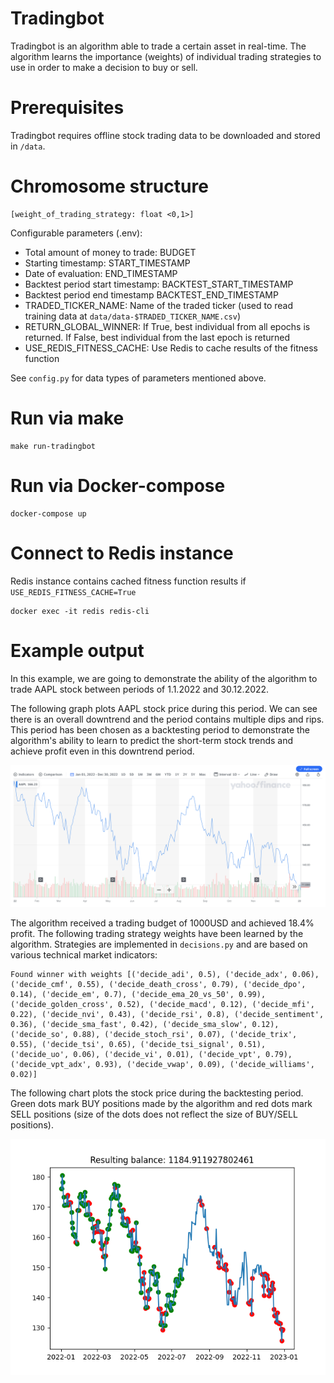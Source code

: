 # Tradingbot

Tradingbot is an algorithm able to trade a certain asset in real-time.
The algorithm learns the importance (weights) of individual trading strategies to use in order to make a decision to buy
or sell.

# Prerequisites

Tradingbot requires offline stock trading data to be downloaded and stored in `/data`.

# Chromosome structure

```
[weight_of_trading_strategy: float <0,1>]
```

Configurable parameters (.env):

- Total amount of money to trade: BUDGET
- Starting timestamp: START_TIMESTAMP
- Date of evaluation: END_TIMESTAMP
- Backtest period start timestamp: BACKTEST_START_TIMESTAMP
- Backtest period end timestamp BACKTEST_END_TIMESTAMP
- TRADED_TICKER_NAME: Name of the traded ticker (used to read training data at `data/data-$TRADED_TICKER_NAME.csv`)
- RETURN_GLOBAL_WINNER: If True, best individual from all epochs is returned. If False, best individual from the last
  epoch is returned
- USE_REDIS_FITNESS_CACHE: Use Redis to cache results of the fitness function

See `config.py` for data types of parameters mentioned above.

# Run via make

```
make run-tradingbot
```

# Run via Docker-compose

```
docker-compose up
```

# Connect to Redis instance

Redis instance contains cached fitness function results if `USE_REDIS_FITNESS_CACHE=True`

```
docker exec -it redis redis-cli
```

# Example output

In this example, we are going to demonstrate the ability of the algorithm to trade AAPL stock between periods of
1.1.2022 and 30.12.2022.

The following graph plots AAPL stock price during this period. We can see there is an overall downtrend and the period
contains multiple dips and rips.
This period has been chosen as a backtesting period to demonstrate the algorithm's ability to learn to predict the
short-term stock trends and achieve profit even in this downtrend period.

![AAPL stock 1.1.2022 - 30.12.2022](./docs/aapl.png)

The algorithm received a trading budget of 1000USD and achieved 18.4% profit. The following trading strategy weights
have been learned by the algorithm. Strategies are implemented in `decisions.py` and are based on various technical market indicators:

```
Found winner with weights [('decide_adi', 0.5), ('decide_adx', 0.06), ('decide_cmf', 0.55), ('decide_death_cross', 0.79), ('decide_dpo', 0.14), ('decide_em', 0.7), ('decide_ema_20_vs_50', 0.99), ('decide_golden_cross', 0.52), ('decide_macd', 0.12), ('decide_mfi', 0.22), ('decide_nvi', 0.43), ('decide_rsi', 0.8), ('decide_sentiment', 0.36), ('decide_sma_fast', 0.42), ('decide_sma_slow', 0.12), ('decide_so', 0.88), ('decide_stoch_rsi', 0.07), ('decide_trix', 0.55), ('decide_tsi', 0.65), ('decide_tsi_signal', 0.51), ('decide_uo', 0.06), ('decide_vi', 0.01), ('decide_vpt', 0.79), ('decide_vpt_adx', 0.93), ('decide_vwap', 0.09), ('decide_williams', 0.02)]
```

The following chart plots the stock price during the backtesting period. Green dots mark BUY positions made by the algorithm and red dots mark SELL positions (size of the dots does not reflect the size of BUY/SELL positions).

![BUY(green) and SELL(red) positions made by the algorithm](./docs/backtest.png)
